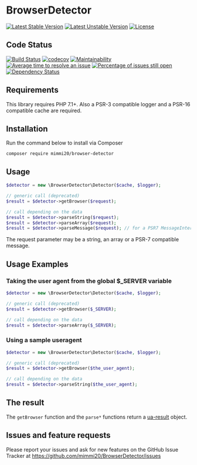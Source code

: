 # BrowserDetector

[![Latest Stable Version](https://poser.pugx.org/mimmi20/browser-detector/v/stable?format=flat-square)](https://packagist.org/packages/mimmi20/browser-detector)
[![Latest Unstable Version](https://poser.pugx.org/mimmi20/browser-detector/v/unstable?format=flat-square)](https://packagist.org/packages/mimmi20/browser-detector)
[![License](https://poser.pugx.org/mimmi20/browser-detector/license?format=flat-square)](https://packagist.org/packages/mimmi20/browser-detector)

## Code Status

[![Build Status](https://travis-ci.org/mimmi20/BrowserDetector.svg?branch=master)](https://travis-ci.org/mimmi20/BrowserDetector)
[![codecov](https://codecov.io/gh/mimmi20/BrowserDetector/branch/master/graph/badge.svg)](https://codecov.io/gh/mimmi20/BrowserDetector)
[![Maintainability](https://api.codeclimate.com/v1/badges/cfb5e456908dbeb55112/maintainability)](https://codeclimate.com/github/mimmi20/BrowserDetector/maintainability)
[![Average time to resolve an issue](http://isitmaintained.com/badge/resolution/mimmi20/BrowserDetector.svg)](http://isitmaintained.com/project/mimmi20/BrowserDetector "Average time to resolve an issue")
[![Percentage of issues still open](http://isitmaintained.com/badge/open/mimmi20/BrowserDetector.svg)](http://isitmaintained.com/project/mimmi20/BrowserDetector "Percentage of issues still open")
[![Dependency Status](https://gemnasium.com/badges/github.com/mimmi20/BrowserDetector.svg)](https://gemnasium.com/github.com/mimmi20/BrowserDetector)


## Requirements

This library requires PHP 7.1+.
Also a PSR-3 compatible logger and a PSR-16 compatible cache are required.

## Installation

Run the command below to install via Composer

```shell
composer require mimmi20/browser-detector
```

## Usage

```php
$detector = new \BrowserDetector\Detector($cache, $logger);

// generic call (deprecated)
$result = $detector->getBrowser($request);

// call depending on the data
$result = $detector->parseString($request);
$result = $detector->parseArray($request);
$result = $detector->parseMessage($request); // for a PSR7 MessageInterface
```

The request parameter may be a string, an array or a PSR-7 compatible message.

## Usage Examples

### Taking the user agent from the global $_SERVER variable

```php
$detector = new \BrowserDetector\Detector($cache, $logger);

// generic call (deprecated)
$result = $detector->getBrowser($_SERVER);

// call depending on the data
$result = $detector->parseArray($_SERVER);
```

### Using a sample useragent

```php
$detector = new \BrowserDetector\Detector($cache, $logger);

// generic call (deprecated)
$result = $detector->getBrowser($the_user_agent);

// call depending on the data
$result = $detector->parseString($the_user_agent);
```

## The result

The `getBrowser` function and the `parse*` functions return a [ua-result](https://github.com/mimmi20/ua-result) object.

## Issues and feature requests

Please report your issues and ask for new features on the GitHub Issue Tracker
at https://github.com/mimmi20/BrowserDetector/issues
